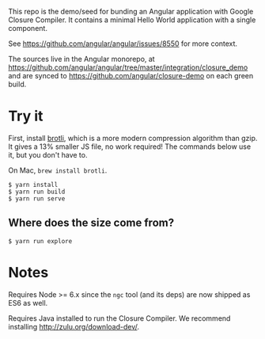 This repo is the demo/seed for bunding an Angular application with Google Closure Compiler.
It contains a minimal Hello World application with a single component.

See https://github.com/angular/angular/issues/8550 for more context.

The sources live in the Angular monorepo, at
https://github.com/angular/angular/tree/master/integration/closure_demo
and are synced to https://github.com/angular/closure-demo on each green build.

# Try it

First, install [brotli], which is a more modern compression algorithm than gzip.
It gives a 13% smaller JS file, no work required!
The commands below use it, but you don't have to.

On Mac, `brew install brotli`.

``` shell
$ yarn install
$ yarn run build
$ yarn run serve
```

[brotli]: https://github.com/google/brotli

## Where does the size come from?

``` shell
$ yarn run explore
```

# Notes

Requires Node >= 6.x since the `ngc` tool (and its deps) are now shipped as ES6 as well.

Requires Java installed to run the Closure Compiler. We recommend installing http://zulu.org/download-dev/.

